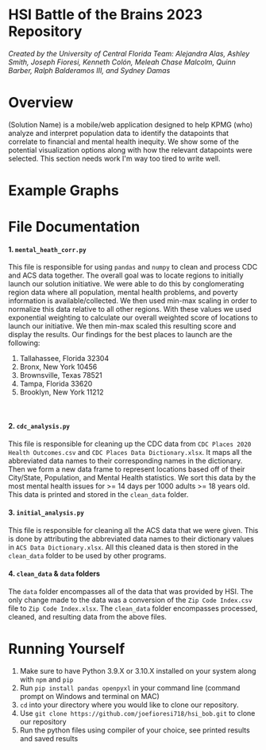 # HSI Battle of the Brains 2023 Repository
*Created by the University of Central Florida Team:*
*Alejandra Alas, Ashley Smith, Joseph Fioresi, Kenneth Colón, Meleah Chase Malcolm, Quinn Barber, Ralph Balderamos III, and Sydney Damas*

# Overview
(Solution Name) is a mobile/web application designed to help KPMG (who) analyze and interpret population data to identify the datapoints that correlate to financial and mental health inequity. We show some of the potential visualization options along with how the relevant datapoints were selected. This section needs work I'm way too tired to write well.

# Example Graphs


# File Documentation
#### 1. `mental_heath_corr.py`
This file is responsible for using `pandas` and `numpy` to clean and process CDC and ACS data together. The overall goal was to locate regions to initially launch our solution initiative. We were able to do this by conglomerating region data where all population, mental health problems, and poverty information is available/collected. We then used min-max scaling in order to normalize this data relative to all other regions. With these values we used exponential weighting to calculate our overall weighted score of locations to launch our initiative. We then min-max scaled this resulting score and display the results. Our findings for the best places to launch are the following:
1. Tallahassee, Florida 32304
2. Bronx, New York 10456
3. Brownsville, Texas 78521
4. Tampa, Florida 33620
5. Brooklyn, New York 11212
<br>

#### 2. `cdc_analysis.py`
This file is responsible for cleaning up the CDC data from `CDC Places 2020 Health Outcomes.csv` and `CDC Places Data Dictionary.xlsx`. It maps all the abbreviated data names to their corresponding names in the dictionary. Then we form a new data frame to represent locations based off of their City/State, Population, and Mental Health statistics. We sort this data by the most mental health issues for >= 14 days per 1000 adults >= 18 years old. This data is printed and stored in the `clean_data` folder.
<br>

#### 3. `initial_analysis.py`
This file is responsible for cleaning all the ACS data that we were given. This is done by attributing the abbreviated data names to their dictionary values in `ACS Data Dictionary.xlsx`. All this cleaned data is then stored in the `clean_data` folder to be used by other programs.
<br>

#### 4. `clean_data` & `data` folders
The `data` folder encompasses all of the data that was provided by HSI. The only change made to the data was a conversion of the `Zip Code Index.csv` file to `Zip Code Index.xlsx`.
The `clean_data` folder encompasses processed, cleaned, and resulting data from the above files.

# Running Yourself
1. Make sure to have Python 3.9.X or 3.10.X installed on your system along with `npm` and `pip`
2. Run `pip install pandas openpyxl` in your command line (command prompt on Windows and terminal on MAC)
3. `cd` into your directory where you would like to clone our repository.
4. Use `git clone https://github.com/joefioresi718/hsi_bob.git` to clone our repository
5. Run the python files using compiler of your choice, see printed results and saved results
